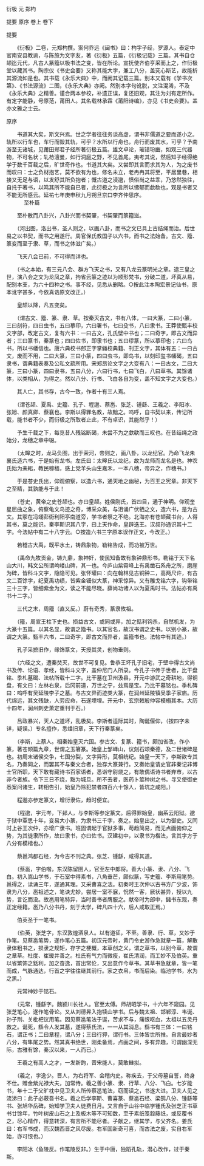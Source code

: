 <!-- { "loadSidebar": true } -->
衍极 元 郑枃

提要
原序
卷上
卷下
 　 
 
提要

　　《衍极》二卷，元郑枃撰。案何乔远《闽书》曰：枃字子经，罗源人。泰定中官南安县教谕，与陈旅为文字友，著《衍极》五篇，《衍极记载》三篇。其书自仓颉迄元代，凡古人篆籀以极书法之变，皆在所论。宣抚使齐伯亨采而上之，作衍极堂以藏其书。陶宗仪《书史会要》又称其能大字，兼工八分，盖究心斯艺，故能析其源流如是也。其书载《永乐大典》中，而阙其记载三篇。别本又载有《学书次第》、《书法源流》二图，《永乐大典》亦阙。然别本字句讹脱，文注混淆，不及《永乐大典》之精善。谨合两本参校，补遗正误，复还旧观，其注为刘有定所作。有定字能静，号原范，莆田人。其名载林承霖《莆阳诗编》，亦见《书史会要》。盖亦文雅之士云。  

原序

　　书道其大矣，斯文兴焉。世之学者往往务谈高虚，谓书非儒道之要而遂小之。轨所以行车也，车行而毁其轨，可乎？水所以行舟也，舟行而废其水，可乎？予南游至无诸城，见莆田郑君子经所著衍极五篇。雄文卓论，璀错玢豳，如观三代器物，不可名状；轧芴澶曼，如行洞庭之野，不见首尾。夷考其说，然后知子经得绝学于数千百载之后，旷世奇作也。书道其大矣。又尝即其言而求其为人，为之废书而叹曰：士之负材抱艺，莫不欲有为也，修名未立，老冉冉其将至，平居里巷，相接又无足与语，以发舒其所负抱者；慨古道之浸邈，愤俗尚之益乖，乃悠然独往，自托于著书，以鸣其所不能自已者，此衍极之为言所以怫郁而歔欷也，观是书者又不能无所感云。延祐七年庚申秋九月朔旦京口李齐仲思序。  
　 
　　至朴篇

　　至朴散而八卦兴，八卦兴而书契肇，书契肇而篆籀滋。

　　（河出图，洛出书，圣人则之，以画八卦，而书之文已具上古结绳而治。后世易之以书契，而书之用遂行。周官保氏教国子以六书，而书之法始备。古文、籀、篆变而至于隶、草，而书之体滋广矣。）

　　飞天八会已前，不可得而详也。

　　（书之本始，有三元八会、群方飞天之书，又有八龙云篆明光之章。逮三皇之世，演八会之文为龙凤之章，拘省云篆之迹以为顺形梵书，分破二道，坏真从易，配别本支，为六十四种之书。事不经，见悉从删略。○按此注本陶宏景记仙书，原本讹字甚多，今依真诰原文改正。）

　　皇颉以降，凡五变矣。

　　（谓古文、籀、篆、隶、草。按秦灭古文，书有八体，一曰大篆，二曰小篆，三曰刻符，四曰虫书，五曰摹印，六曰署书，七曰殳书，八曰隶书。王莽使甄丰校文字部，改定古文，复有六书：一曰古文，孔氏壁中书也；二曰奇字，即古文而异者；三曰篆书，秦篆也；四曰佐书，即隶书也；五曰缪篆，所以摹印也；六曰鸟书，所以书幡信也。唐六典校书郎正字掌雠校典籍、刊正文字，其体有五：一曰古文，废而不用，二曰大篆，三曰小篆，四曰虫书，即鸟书，以刻印玺书幡碣，五曰隶书，谓典籍表奏及公私文疏所用。宋郑昂论文字之大变有八：一曰古文，二曰大篆，三曰小篆，四曰隶书，五曰八分，六曰行书，七曰飞白，八曰草书。其馀诸体，以类相从，为得之。然以八分、行书、飞白各自为变，盖不知文字之大变也。）

　　其人亡，其书存，古今一致，作者十有三人焉。

　　（谓苍颉、夏禹、史籀、孔子、程邈、蔡邕、张芝、锺繇、王羲之、李阳冰、张旭、颜真卿、蔡襄也。李斯以得罪名教，故黜之。呜呼，自书契以来，传记所载，能书者不少，而衍极之所取者止此，不有卓识，其能然乎！）

　　予生千载之下，每览昔人残铭断碣，未尝不为之歔欷而三叹也。在昔结绳之政始分，龙穗之章中辍。

　　（太皞之时，龙马负图，出于荣河，帝则之，画八卦，以龙纪官。乃命飞龙朱襄氏造六书，于是始有龙书。左氏曰：太皞氏以龙纪，故为龙师而龙名是也。神农氏始为耒耜，教民稼穑，感上党羊头山生嘉禾，一本八穗，帝异之，作穗书。）

　　于是苍史氏出，仰观俯察，以造六书，通天地之幽秘，为百王之宪章。非天下之至精，其孰能与于此！

　　（苍史，黄帝之史苍颉也。亦曰皇颉。姓侯刚氏，首四目，通于神明。仰观奎星屈曲之象，俯察龟文鸟迹之奇，博采众美，与沮诵广伏牺之文，造六书，是为古文。其冢在冯翊彭衙利阳亭南道旁，学书者祭之不绝。北海亦有苍颉藏书台，人得其书，莫之能识。秦李斯识其八字，曰上天作命，皇辟迭王。汉叔孙通识其十二字。今法帖中有二十八字云。○按造六书三字原本误作正文，今改正。）

　　若稽古大禹，既平水土，铸鼎象物，勒铭告成，而功被万世。

　　（禹命九牧贡金，铸九鼎，象神奸，使民知备故有象钟鼎形书。勒铭于天下名山大川，韩文公所谓岣嵝山碑，其一也。今庐山紫霄峰上有禹凿石系舟之所，磨崖为碑，皆科斗文字，隐隐可见。张怀瓘曰：向在翰林见古铜钟二，高两尺许，有古文二百馀字，纪夏禹功绩，皆紫金钿似大篆，神采惊异。又有雕戈铭六字，钩带铭三十三字，皆细紫金为文，读之不能尽晓。薛尚功诸人以为夏禹时书。法帖亦有禹书十二字。）

　　三代之末，周籀（直又反。）蔚有奇秀，篆隶攸祖。

　　（籀，周宣王柱下史也。损益古文，或同或异，加之銛利钩杀，自然机发，为大篆十五篇。以其名显，故谓之籀书。以其官名，故汉书谓之史书。以别小篆，故谓之大篆。甄丰六书，二曰奇字，即古文而异者，盖籀书也。法帖中有其迹。）

　　孔子采摭旧作，缘饰篆文，天授其灵，创物垂则。

　　（六经之文，遭秦焚灭，故世不可复见。鲁恭王坏孔子旧宅，于壁中得古文尚书及传、论语、孝经，皆科斗文字，盖仲尼门人所录。今孔子书传于世者，比干盘铭、季札墓碣、法帖所载十二字。比干墓在卫州汲县，开元中游武之奇耕地，得铜盘，有文曰：左林右泉，后冈前道，万世之宁，兹焉是宝。乃比干墓铭也。季札碑曰：呜呼有吴延陵李子之墓。与古文异而迹类大篆，在润州延陵镇吴季子家庙。历代绵远，其文残缺，人劳应命，石遂堙埋。开元中，玄宗敕殷仲容模榻其本。大历十四年，润州刺史萧定重刊于石。）

　　吕政暴兴，天人之道坏，乱极矣。李斯者适际其时，陶诞偃仰，（按四字未详，疑误。）专名擅作，悉燔旧章，天下行秦篆矣。

　　（李斯，上蔡人。相秦始皇灭六国。参古文、复篆、籀书，颇加省改，作小篆，著苍颉篇九章，世谓之玉箸篆。始皇上邹峄山，议刻石颂秦德，及二世诸碑是也。初周末诸侯交争，七国分裂，文字异形，莫相统纪。始皇一天下，李斯欲专其名，乃奏同之，而罢其不与秦文合者，独存大篆兼行。又奏始皇请史官非秦记非博士官所职，天下敢有藏诗书百家语者，悉诣守尉烧之，有敢偶语诗书者弃市，以古非今者族。令下三日不烧，黜为城旦。所不去者，医药卜筮种树之书。寻又使御史悉案问诸生，转相告引，始皇乃除犯禁者四百六十馀人，皆坑之咸阳。）

　　程邈亦参定篆文，增衍隶佐，趋时便宜。

　　（程邈，字元岑，下邽人，与李斯等参定篆文。后得罪始皇，幽系云阳狱。邈于狱中覃思十年，变易大小篆，为隶书三千字，奏之。始皇出之，以为御史。又同时上谷王次仲，亦增广隶书。班固谓起于官狱多事，苟趋简易，而无点画俯仰之势，为其徒隶所作，故曰隶书，亦曰佐书。汉建初中，以隶书为楷法，言其字方于八分有模楷也。）

　　蔡邕鸿都石经，为今古不刊之典。张芝、锺繇，咸得其道。

　　（蔡邕，字伯喈，东汉陈留圉人，官至左中郎将。善大小篆、隶、八分、飞白。初入嵩山学书，于石室中得素书，八角垂芒，颇似篆，写史籀、李斯用笔势。邕得之，读诵三年，遂通其理。又采曹喜之法。初秦时王次仲以古书方广少波，饰隶为八分，邕祖述之，笔诀尤妙。尝居一室不寐，怳然一客，厥状甚异，授以九势，言讫而没。故邕用笔特异，当时善书者膺服之。献帝时为郎中，雠书东观，奏正定经籍。邕乃八分书丹，刻于太学，碑凡四十六，后人咸取正焉。）

　　伯英圣于一笔书。

　　（伯英，张芝字，东汉敦煌酒泉人。以有道征，不至。善隶、行、草，又妙于作笔。见蔡邕笔势，遂作笔心五篇。初汉元帝时，黄门令史游作急就章一篇，解散隶体粗书之，损隶之规矩，存字之梗概，本草创之义，谓之草书，以别今草，故谓之章草。杜度、崔瑗并善之。杜氏有气力而微瘦，崔氏清润，而工妙不及伯英。重以省繁饰之銛利，加之奋逸，首出常伦，又出意作今草书。其草书急就章，皆一笔而成，气脉通达，行首之字往往继其前行。家之衣帛，书而后染。临池学书，水为之黑。）

　　元常神妙于铭石。

　　（元常，锺繇字。魏颍川长社人。官至太傅。师胡昭学书，十六年不窥园。见张芝笔心，遂作笔骨论。又从刘德昇入抱犊山学书。后与魏太祖、邯郸淳、韦诞、孙子荆、关枇杷议用笔。因见蔡邕笔法于诞，苦求不与，痛恨呕血，太祖以五灵丹救之。诞死，繇令人发其墓，遂得蔡氏法，一一从其消息。繇书有三体：一曰铭石，谓正书；二曰章程，谓八分；三曰行狎，谓行书。三体皆世所推。自言最妙者八分，有隼尾之势。然其真书绝世，刚柔备焉，点画之间，多有异趣，可谓幽深无际，古雅有馀，秦汉以来，一人而已。）

　　王羲之有高人之才，一发新韵，晋宋能人，莫敢雠拟。

　　（羲之，字逸少。晋人，为右将军、会稽内史。称疾去，于父母墓自誓，终身不仕。赠金紫光禄大夫，加常侍。羲之善小篆、隶、行草、八分、飞白。七岁能书，年十二于父旷枕中见卫夫人所传蔡邕笔法，窃而读之，书遂大进。卫夫人见之流涕曰：此子必蔽吾书名。羲之后学李斯、曹喜篆、蔡邕石经、梁鹄八分、锺繇等书、张旭华岳碑，始知学卫夫人徒费日月。又言自于山谷中临学锺氏及张芝正书草书廿馀年，竹叶树皮山石之上及板木等不可知数，至于素纸笺縠藤纸，或反覆书之，尽心精作，得意转深，有言所不能尽者。子献之，继其学，与父齐名。姜氏曰：右军书成，而汉魏西晋之风尽废。右军固新奇可喜，而古法之废，实自右军始，亦可恨也。）

　　李阳冰（鱼陵反。作笔陵反非。）生于中唐，独蹈孔轨，潜心改作，过于秦斯。

